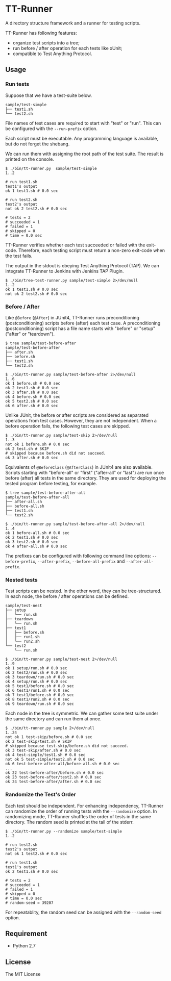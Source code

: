 # TT-Runner

A directory structure framework and a runner for testing scripts.

TT-Runner has following features:

- organize test scripts into a tree;
- run before / after operation for each tests like xUnit;
- compatible to Test Anything Protocol.

## Usage

### Run tests

Suppose that we have a test-suite below.

```
sample/test-simple
├── test1.sh
└── test2.sh
```

File names of test cases are required to start with "test" or "run". This can be configured with the `--run-prefix` option.

Each script must be executable. Any programming language is available, but do not forget the shebang.

We can run them with assigning the root path of the test suite. The result is printed on the console.

```
$ ./bin/tt-runner.py  sample/test-simple
1..2

# run test1.sh
test1's output
ok 1 test1.sh # 0.0 sec

# run test2.sh
test2's output
not ok 2 test2.sh # 0.0 sec

# tests = 2
# succeeded = 1
# failed = 1
# skipped = 0
# time = 0.0 sec
```

TT-Runner verifies whether each test succeeded or failed with the exit-code. Therefore, each testing script must return a non-zero exit-code when the test fails.

The output in the stdout is obeying Test Anything Protocol (TAP). We can integrate TT-Runner to Jenkins with Jenkins TAP Plugin.

```
$ ./bin/tree-test-runner.py sample/test-simple 2>/dev/null
1..2
ok 1 test1.sh # 0.0 sec
not ok 2 test2.sh # 0.0 sec
```

### Before / After

Like `@Before` (`@After`) in JUnit4, TT-Runner runs preconditioning (postconditioning) scripts before (after) each test case. A preconditioning (postconditioning) script has a file name starts with "before" or "setup"("after" or "teardown").

```
$ tree sample/test-before-after
sample/test-before-after
├── after.sh
├── before.sh
├── test1.sh
└── test2.sh

$ ./bin/tt-runner.py sample/test-before-after 2>/dev/null
1..6
ok 1 before.sh # 0.0 sec
ok 2 test1.sh # 0.0 sec
ok 3 after.sh # 0.0 sec
ok 4 before.sh # 0.0 sec
ok 5 test2.sh # 0.0 sec
ok 6 after.sh # 0.0 sec
```

Unlike JUnit, the before or after scripts are considered as separated operations from test cases. However, they are not independent. When a before operation fails, the following test cases are skipped.

```
$ ./bin/tt-runner.py sample/test-skip 2>/dev/null
1..3
not ok 1 before.sh # 0.0 sec
ok 2 test.sh # SKIP
# skipped because before.sh did not succeed.
ok 3 after.sh # 0.0 sec
```

Equivalents of `@BeforeClass` (`@AfterClass`) in JUnit4 are also available. Scripts starting with "before-all" or "first" ("after-all" or "last") are run once before (after) all tests in the same directory. They are used for deploying the tested program before testing, for example.

```
$ tree sample/test-before-after-all
sample/test-before-after-all
├── after-all.sh
├── before-all.sh
├── test1.sh
└── test2.sh

$ ./bin/tt-runner.py sample/test-before-after-all 2>/dev/null
1..4
ok 1 before-all.sh # 0.0 sec
ok 2 test1.sh # 0.0 sec
ok 3 test2.sh # 0.0 sec
ok 4 after-all.sh # 0.0 sec
```

The prefixes can be configured with following command line options: `--before-prefix`, `--after-prefix`, `--before-all-prefix` and `--after-all-prefix`.

### Nested tests

Test scripts can be nested. In the other word, they can be tree-structured. In each node, the before / after operations can be defined.

```
sample/test-nest
├── setup
│   └── run.sh
├── teardown
│   └── run.sh
├── test1
│   ├── before.sh
│   ├── run1.sh
│   └── run2.sh
└── test2
    └── run.sh

$ ./bin/tt-runner.py sample/test-nest 2>/dev/null
1..9
ok 1 setup/run.sh # 0.0 sec
ok 2 test2/run.sh # 0.0 sec
ok 3 teardown/run.sh # 0.0 sec
ok 4 setup/run.sh # 0.0 sec
ok 5 test1/before.sh # 0.0 sec
ok 6 test1/run1.sh # 0.0 sec
ok 7 test1/before.sh # 0.0 sec
ok 8 test1/run2.sh # 0.0 sec
ok 9 teardown/run.sh # 0.0 sec
```

Each node in the tree is symmetric. We can gather some test suite under the same directory and can run them at once.

```
$ ./bin/tt-runner.py sample 2>/dev/null
1..24
not ok 1 test-skip/before.sh # 0.0 sec
ok 2 test-skip/test.sh # SKIP
# skipped because test-skip/before.sh did not succeed.
ok 3 test-skip/after.sh # 0.0 sec
ok 4 test-simple/test1.sh # 0.0 sec
not ok 5 test-simple/test2.sh # 0.0 sec
ok 6 test-before-after-all/before-all.sh # 0.0 sec
...
ok 22 test-before-after/before.sh # 0.0 sec
ok 23 test-before-after/test2.sh # 0.0 sec
ok 24 test-before-after/after.sh # 0.0 sec
```

### Randomize the Test's Order

Each test should be independent. For enhancing independency, TT-Runner can randomize the order of running tests with the `--randomize` option. In randomizing mode, TT-Runner shuffles the order of tests in the same directory. The random seed is printed at the tail of the stderr.
```
$ ./bin/tt-runner.py --randomize sample/test-simple
1..2

# run test2.sh
test2's output
not ok 1 test2.sh # 0.0 sec

# run test1.sh
test1's output
ok 2 test1.sh # 0.0 sec

# tests = 2
# succeeded = 1
# failed = 1
# skipped = 0
# time = 0.0 sec
# random-seed = 39207
```

For repeatablity, the random seed can be assigned with the `--random-seed` option.

## Requirement

- Python 2.7

## License

The MIT License
